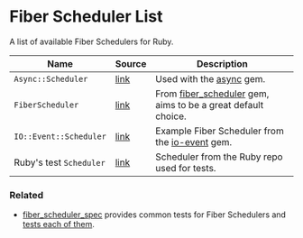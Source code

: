 # Fiber Scheduler List

A list of available Fiber Schedulers for Ruby.

Name | Source | Description
--- | --- | ---
`Async::Scheduler` | [link](https://github.com/socketry/async/blob/v2.0.0/lib/async/scheduler.rb) | Used with the [async](https://github.com/socketry/async) gem.
`FiberScheduler` | [link](https://github.com/bruno-/fiber_scheduler/blob/3efd4da2e5ad5c639f6d1dfdebc80325a359673f/lib/fiber_scheduler.rb) | From [fiber_scheduler](https://github.com/bruno-/fiber_scheduler) gem, aims to be a great default choice.
`IO::Event::Scheduler` | [link](https://github.com/socketry/io-event/blob/b7ce5daa7d036f0db45e1f4e207c6eec10832f2f/examples/scheduler/scheduler.rb) | Example Fiber Scheduler from the [io-event](https://github.com/socketry/io-event) gem.
Ruby's test `Scheduler` | [link](https://github.com/ruby/ruby/blob/ruby_3_1/test/fiber/scheduler.rb) | Scheduler from the Ruby repo used for tests.

### Related

- [fiber_scheduler_spec](https://github.com/bruno-/fiber_scheduler_spec) provides common tests for Fiber Schedulers and [tests each of them](https://github.com/bruno-/fiber_scheduler_spec/tree/main/spec).
